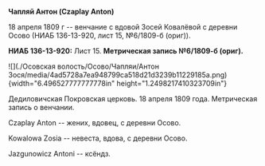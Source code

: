 **Чапляй Антон (Czaplay Anton)**

18 апреля 1809 г -- венчание с вдовой Зосей Ковалёвой с деревни Осово
(НИАБ 136-13-920, лист 15, №6/1809-б (ориг)).

**НИАБ 136-13-920:** Лист 15. **Метрическая запись №6/1809-б (ориг).**

![](./Осовская волость/Осово/Чапляи/Антон Зося/media/4ad5728a7ea948799ca518d21d3239b11229185a.png){width="6.496527777777778in"
height="1.2498217410323709in"}

Дедиловичская Покровская церковь. 18 апреля 1809 года. Метрическая
запись о венчании.

Czaplay Anton -- жених, вдовец, с деревни Осовo.

Kowalowa Zosia -- невеста, вдова, с деревни Осовo.

Jazgunowicz Antoni -- ксёндз.
